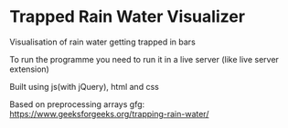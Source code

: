 # Trapped Rain Water Visualizer 
Visualisation of rain water getting trapped in bars

To run the programme you need to run it in a live server (like live server extension)

Built using js(with jQuery), html and css

Based on preprocessing arrays 
gfg: https://www.geeksforgeeks.org/trapping-rain-water/
